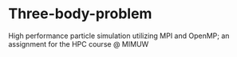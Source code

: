 # Three-body-problem
High performance particle simulation utilizing MPI and OpenMP; an assignment for the HPC course @ MIMUW
